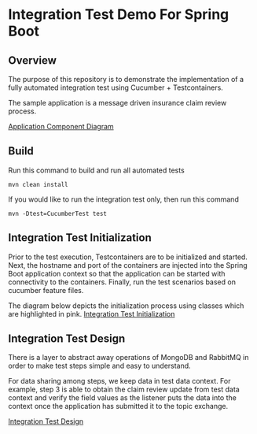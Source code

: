 # Integration Test Demo For Spring Boot 

## Overview
The purpose of this repository is to demonstrate the implementation of a fully automated integration test using Cucumber + Testcontainers.

The sample application is a message driven insurance claim review process.

[Application Component Diagram](https://raw.githubusercontent.com/gavinklfong/spring-test-container-demo/master/blob/Sample_App.png)

## Build

Run this command to build and run all automated tests

`mvn clean install`

If you would like to run the integration test only, then run this command

`mvn -Dtest=CucumberTest test`

## Integration Test Initialization

Prior to the test execution, Testcontainers are to be initialized and started. Next, the hostname and port of the containers are injected into the Spring Boot application context so that the application can be started with connectivity to the containers. Finally, run the test scenarios based on cucumber feature files.

The diagram below depicts the initialization process using classes which are highlighted in pink.
[Integration Test Initialization](https://raw.githubusercontent.com/gavinklfong/spring-test-container-demo/master/blob/Integration_Test_Init_Flow.png)

## Integration Test Design

There is a layer to abstract away operations of MongoDB and RabbitMQ in order to make test steps simple and easy to understand.

For data sharing among steps, we keep data in test data context. For example, step 3 is able to obtain the claim review update from test data context and verify the field values as the listener puts the data into the context once the application has submitted it to the topic exchange.

[Integration Test Design](https://raw.githubusercontent.com/gavinklfong/spring-test-container-demo/master/blob/Integration_Test_Run.png)

